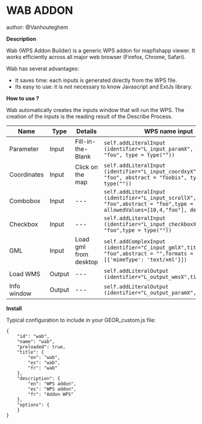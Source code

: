 WAB ADDON
================
author: @Vanhouteghem

**Description**

Wab (WPS Addon Builder) is a generic WPS addon for mapfishapp viewer. It works efficiently across all major web browser (Firefox, Chrome, Safari).

Wab has several advantages:
- It saves time: each inputs is generated directly from the WPS file.
- Its easy to use: it is not necessary to know Javascript and ExtJs library.

**How to use ?**

Wab automatically creates the inputs window that will run the WPS. The creation of the inputs is the reading result of the Describe Process.

| Name        | Type   | Details               | WPS name input                                                                                                                            |
|-------------|--------|-----------------------|-------------------------------------------------------------------------------------------------------------------------------------------|
| Parameter   | Input  | Fill-in-the-Blank     | ```self.addLiteralInput (identifier="L_input_paramX", title = "foo", type = type(""))```                                                        |
| Coordinates | Input  | Click on the map      | ```self.addLiteralInput (identifier="L_input_coordxyX",title = "foo", abstract = "foobis", type = type("")) ```                                 |
| Combobox    | Input  | ---                   | ```self.addLiteralInput (identifier="L_input_scrollX",title = "foo",abstract = "foo",type = type(""), allowedValues=[10,4,"foo"], default=4)``` |
| Checkbox    | Input  | ---                   | ```self.addLiteralInput (identifier="L_input_checkboxX",title = "foo",type = type(""))```                                                       |
| GML         | Input  | Load gml from desktop | ```self.addComplexInput (identifier="C_input_gmlX",title = "foo",abstract = "",formats = [{'mimeType': 'text/xml'}]) ```                        |
| Load WMS    | Output | ---                   | ```self.addLiteralOutput (identifier="L_output_wmsX",title="")```                                                                               |
| Info window | Output | ---                   | ```self.addLiteralOutput (identifier="L_output_paramX",title="foo")```                                                                          |


**Install** 

Typical configuration to include in your GEOR_custom.js file:

    {
        "id": "wab",
        "name": "wab",
        "preloaded": true,
        "title": {
            "en": "wab",
            "es": "wab",
            "fr": "wab"
        },
        "description": {
            "en": "WPS addon",
            "es": "WPS addon",
            "fr": "Addon WPS"
        },
        "options": {
        }
    }
